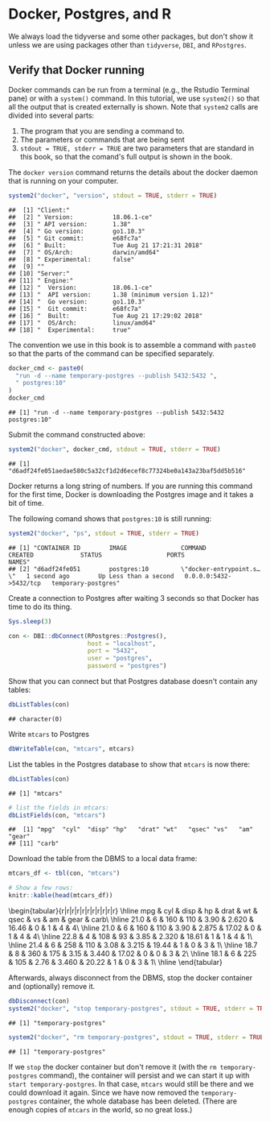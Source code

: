 # Docker, Postgres, and R

We always load the tidyverse and some other packages, but don't show it unless we are using packages other than `tidyverse`, `DBI`, and `RPostgres`.

## Verify that Docker running

Docker commands can be run from a terminal (e.g., the Rstudio Terminal pane) or with a `system()` command.  In this tutorial, we use `system2()` so that all the output that is created externally is shown.  Note that `system2` calls are divided into several parts:

1. The program that you are sending a command to.
2. The parameters or commands that are being sent
3. `stdout = TRUE, stderr = TRUE` are two parameters that are standard in this book, so that the comand's full output is shown in the book.

The `docker version` command returns the details about the docker daemon that is running on your computer.

```r
system2("docker", "version", stdout = TRUE, stderr = TRUE)
```

```
##  [1] "Client:"                                        
##  [2] " Version:           18.06.1-ce"                 
##  [3] " API version:       1.38"                       
##  [4] " Go version:        go1.10.3"                   
##  [5] " Git commit:        e68fc7a"                    
##  [6] " Built:             Tue Aug 21 17:21:31 2018"   
##  [7] " OS/Arch:           darwin/amd64"               
##  [8] " Experimental:      false"                      
##  [9] ""                                               
## [10] "Server:"                                        
## [11] " Engine:"                                       
## [12] "  Version:          18.06.1-ce"                 
## [13] "  API version:      1.38 (minimum version 1.12)"
## [14] "  Go version:       go1.10.3"                   
## [15] "  Git commit:       e68fc7a"                    
## [16] "  Built:            Tue Aug 21 17:29:02 2018"   
## [17] "  OS/Arch:          linux/amd64"                
## [18] "  Experimental:     true"
```

The convention we use in this book is to assemble a command with `paste0` so that the parts of the command can be specified separately.

```r
docker_cmd <- paste0(
  "run -d --name temporary-postgres --publish 5432:5432 ",
  " postgres:10"
)
docker_cmd
```

```
## [1] "run -d --name temporary-postgres --publish 5432:5432  postgres:10"
```

Submit the command constructed above:

```r
system2("docker", docker_cmd, stdout = TRUE, stderr = TRUE)
```

```
## [1] "d6adf24fe051aedae580c5a32cf1d2d6ecef8c77324be0a143a23baf5dd5b516"
```
Docker returns a long string of numbers.  If you are running this command for the first time, Docker is downloading the Postgres image and it takes a bit of time.

The following comand shows that `postgres:10` is still running:

```r
system2("docker", "ps", stdout = TRUE, stderr = TRUE)
```

```
## [1] "CONTAINER ID        IMAGE               COMMAND                  CREATED             STATUS                  PORTS                    NAMES"               
## [2] "d6adf24fe051        postgres:10         \"docker-entrypoint.s…\"   1 second ago        Up Less than a second   0.0.0.0:5432->5432/tcp   temporary-postgres"
```

Create a connection to Postgres after waiting 3 seconds so that Docker has time to do its thing.

```r
Sys.sleep(3)

con <- DBI::dbConnect(RPostgres::Postgres(),
                      host = "localhost",
                      port = "5432",
                      user = "postgres",
                      password = "postgres")
```

Show that you can connect but that Postgres database doesn't contain any tables:


```r
dbListTables(con)
```

```
## character(0)
```

Write `mtcars` to Postgres

```r
dbWriteTable(con, "mtcars", mtcars)
```

List the tables in the Postgres database to show that `mtcars` is now there:


```r
dbListTables(con)
```

```
## [1] "mtcars"
```

```r
# list the fields in mtcars:
dbListFields(con, "mtcars")
```

```
##  [1] "mpg"  "cyl"  "disp" "hp"   "drat" "wt"   "qsec" "vs"   "am"   "gear"
## [11] "carb"
```

Download the table from the DBMS to a local data frame:

```r
mtcars_df <- tbl(con, "mtcars")

# Show a few rows:
knitr::kable(head(mtcars_df))
```


\begin{tabular}{r|r|r|r|r|r|r|r|r|r|r}
\hline
mpg & cyl & disp & hp & drat & wt & qsec & vs & am & gear & carb\\
\hline
21.0 & 6 & 160 & 110 & 3.90 & 2.620 & 16.46 & 0 & 1 & 4 & 4\\
\hline
21.0 & 6 & 160 & 110 & 3.90 & 2.875 & 17.02 & 0 & 1 & 4 & 4\\
\hline
22.8 & 4 & 108 & 93 & 3.85 & 2.320 & 18.61 & 1 & 1 & 4 & 1\\
\hline
21.4 & 6 & 258 & 110 & 3.08 & 3.215 & 19.44 & 1 & 0 & 3 & 1\\
\hline
18.7 & 8 & 360 & 175 & 3.15 & 3.440 & 17.02 & 0 & 0 & 3 & 2\\
\hline
18.1 & 6 & 225 & 105 & 2.76 & 3.460 & 20.22 & 1 & 0 & 3 & 1\\
\hline
\end{tabular}

Afterwards, always disconnect from the DBMS, stop the docker container and (optionally) remove it.

```r
dbDisconnect(con)
system2("docker", "stop temporary-postgres", stdout = TRUE, stderr = TRUE)
```

```
## [1] "temporary-postgres"
```

```r
system2("docker", "rm temporary-postgres", stdout = TRUE, stderr = TRUE)
```

```
## [1] "temporary-postgres"
```

If we `stop` the docker container but don't remove it (with the `rm temporary-postgres` command), the container will persist and we can start it up with `start temporary-postgres`.  In that case, `mtcars` would still be there and we could download it again.  Since we have now removed the `temporary-postgres` container, the whole database has been deleted.  (There are enough copies of `mtcars` in the world, so no great loss.)

